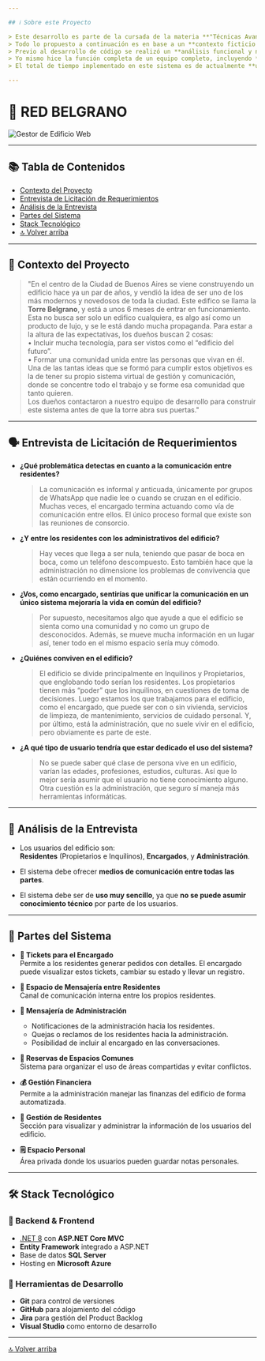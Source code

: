 ```yaml
---

## ℹ️ Sobre este Proyecto

> Este desarrollo es parte de la cursada de la materia **"Técnicas Avanzadas de Programación"** de la carrera **"Licenciatura en Informática"** de la **Universidad Metropolitana Para la Educación y el Trabajo (UMET)**.  
> Todo lo propuesto a continuación es en base a un **contexto ficticio propuesto también por mi persona**, pero el sistema busca ser **100% funcional**.  
> Previo al desarrollo de código se realizó un **análisis funcional y no funcional completo** de todas las partes del proyecto.  
> Yo mismo hice la función completa de un equipo completo, incluyendo **Project Manager, Scrum Master, Diseñador y Programador Full-Stack**.  
> El total de tiempo implementado en este sistema es de actualmente **un cuatrimestre completo**.

---
```



# 🏢 RED BELGRANO

![Gestor de Edificio Web](https://github.com/user-attachments/assets/a77150df-8d62-4327-a432-08004a367689)

---

## 📚 Tabla de Contenidos
- [Contexto del Proyecto](#contexto-del-proyecto)
- [Entrevista de Licitación de Requerimientos](#entrevista-de-licitación-de-requerimientos)
- [Análisis de la Entrevista](#análisis-de-la-entrevista)
- [Partes del Sistema](#partes-del-sistema)
- [Stack Tecnológico](#stack-tecnológico)
- [🔝 Volver arriba](#-red-belgrano)

---

## 📌 Contexto del Proyecto

> "En el centro de la Ciudad de Buenos Aires se viene construyendo un edificio hace ya un par de años, y vendió la idea de ser uno de los más modernos y novedosos de toda la ciudad. Este edifico se llama la **Torre Belgrano**, y está a unos 6 meses de entrar en funcionamiento.  
> Esta no busca ser solo un edifico cualquiera, es algo así como un producto de lujo, y se le está dando mucha propaganda. Para estar a la altura de las expectativas, los dueños buscan 2 cosas:  
> • Incluir mucha tecnología, para ser vistos como el “edificio del futuro”.  
> • Formar una comunidad unida entre las personas que vivan en él.  
> Una de las tantas ideas que se formó para cumplir estos objetivos es la de tener su propio sistema virtual de gestión y comunicación, donde se concentre todo el trabajo y se forme esa comunidad que tanto quieren.  
> Los dueños contactaron a nuestro equipo de desarrollo para construir este sistema antes de que la torre abra sus puertas."

---

## 🗣️ Entrevista de Licitación de Requerimientos

- **¿Qué problemática detectas en cuanto a la comunicación entre residentes?**  
  > La comunicación es informal y anticuada, únicamente por grupos de WhatsApp que nadie lee o cuando se cruzan en el edificio. Muchas veces, el encargado termina actuando como vía de comunicación entre ellos. El único proceso formal que existe son las reuniones de consorcio.

- **¿Y entre los residentes con los administrativos del edificio?**  
  > Hay veces que llega a ser nula, teniendo que pasar de boca en boca, como un teléfono descompuesto. Esto también hace que la administración no dimensione los problemas de convivencia que están ocurriendo en el momento.

- **¿Vos, como encargado, sentirías que unificar la comunicación en un único sistema mejoraría la vida en común del edificio?**  
  > Por supuesto, necesitamos algo que ayude a que el edificio se sienta como una comunidad y no como un grupo de desconocidos. Además, se mueve mucha información en un lugar así, tener todo en el mismo espacio sería muy cómodo.

- **¿Quiénes conviven en el edificio?**  
  > El edificio se divide principalmente en Inquilinos y Propietarios, que englobando todo serían los residentes. Los propietarios tienen más “poder” que los inquilinos, en cuestiones de toma de decisiones. Luego estamos los que trabajamos para el edificio, como el encargado, que puede ser con o sin vivienda, servicios de limpieza, de mantenimiento, servicios de cuidado personal. Y, por último, está la administración, que no suele vivir en el edificio, pero obviamente es parte de este.

- **¿A qué tipo de usuario tendría que estar dedicado el uso del sistema?**  
  > No se puede saber qué clase de persona vive en un edificio, varían las edades, profesiones, estudios, culturas. Así que lo mejor sería asumir que el usuario no tiene conocimiento alguno. Otra cuestión es la administración, que seguro sí maneja más herramientas informáticas.

---

## 🧠 Análisis de la Entrevista

- Los usuarios del edificio son:  
  **Residentes** (Propietarios e Inquilinos), **Encargados**, y **Administración**.

- El sistema debe ofrecer **medios de comunicación entre todas las partes**.

- El sistema debe ser de **uso muy sencillo**, ya que **no se puede asumir conocimiento técnico** por parte de los usuarios.

---

## 🧩 Partes del Sistema

- **🎫 Tickets para el Encargado**  
  Permite a los residentes generar pedidos con detalles. El encargado puede visualizar estos tickets, cambiar su estado y llevar un registro.

- **💬 Espacio de Mensajería entre Residentes**  
  Canal de comunicación interna entre los propios residentes.

- **📣 Mensajería de Administración**  
  - Notificaciones de la administración hacia los residentes.  
  - Quejas o reclamos de los residentes hacia la administración.  
  - Posibilidad de incluir al encargado en las conversaciones.

- **📅 Reservas de Espacios Comunes**  
  Sistema para organizar el uso de áreas compartidas y evitar conflictos.

- **💰 Gestión Financiera**  
  Permite a la administración manejar las finanzas del edificio de forma automatizada.

- **👥 Gestión de Residentes**  
  Sección para visualizar y administrar la información de los usuarios del edificio.

- **🗒️ Espacio Personal**  
  Área privada donde los usuarios pueden guardar notas personales.

---

## 🛠️ Stack Tecnológico

### 🔧 Backend & Frontend
- [.NET 8](https://dotnet.microsoft.com/) con **ASP.NET Core MVC**
- **Entity Framework** integrado a ASP.NET
- Base de datos **SQL Server**
- Hosting en **Microsoft Azure**

### 🧰 Herramientas de Desarrollo
- **Git** para control de versiones  
- **GitHub** para alojamiento del código  
- **Jira** para gestión del Product Backlog  
- **Visual Studio** como entorno de desarrollo

---

[🔝 Volver arriba](#-red-belgrano)

